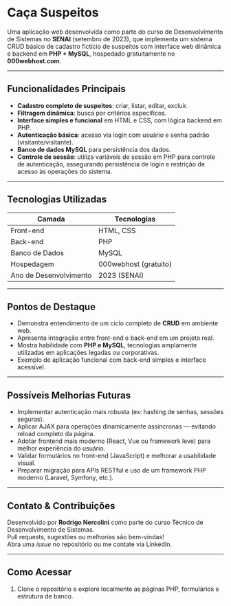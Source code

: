 # Caça Suspeitos

Uma aplicação web desenvolvida como parte do curso de Desenvolvimento de Sistemas no **SENAI** (setembro de 2023), que implementa um sistema CRUD básico de cadastro fictício de suspeitos com interface web dinâmica e backend em **PHP + MySQL**, hospedado gratuitamente no **000webhost.com**.  

---

##  Funcionalidades Principais

- **Cadastro completo de suspeitos**: criar, listar, editar, excluir.
- **Filtragem dinâmica**: busca por critérios específicos.
- **Interface simples e funcional** em HTML e CSS, com lógica backend em PHP.
- **Autenticação básica**: acesso via login com usuário e senha padrão (visitante/visitante).  
- **Banco de dados MySQL** para persistência dos dados.
- **Controle de sessão**: utiliza variáveis de sessão em PHP para controle de autenticação, assegurando persistência de login e restrição de acesso às operações do sistema.  

---

##  Tecnologias Utilizadas

| Camada                  | Tecnologias                          |
|-------------------------|--------------------------------------|
| Front-end               | HTML, CSS                            |
| Back-end                | PHP                                  |
| Banco de Dados          | MySQL                                |
| Hospedagem              | 000webhost (gratuito)                |
| Ano de Desenvolvimento  | 2023 (SENAI)                         |

---

##  Pontos de Destaque

- Demonstra entendimento de um ciclo completo de **CRUD** em ambiente web.
- Apresenta integração entre front-end e back-end em um projeto real.
- Mostra habilidade com **PHP e MySQL**, tecnologias amplamente utilizadas em aplicações legadas ou corporativas.
- Exemplo de aplicação funcional com back-end simples e interface acessível.

---

##  Possíveis Melhorias Futuras

- Implementar autenticação mais robusta (ex: hashing de senhas, sessões seguras).
- Aplicar AJAX para operações dinamicamente assíncronas — evitando reload completo da página.
- Adotar frontend mais moderno (React, Vue ou framework leve) para melhor experiência do usuário.
- Validar formulários no front-end (JavaScript) e melhorar a usabilidade visual.
- Preparar migração para APIs RESTful e uso de um framework PHP moderno (Laravel, Symfony, etc.).

---

##  Contato & Contribuições

Desenvolvido por **Rodrigo Nercolini** como parte do curso Técnico de Desenvolvimento de Sistemas.  
Pull requests, sugestões ou melhorias são bem-vindas!  
Abra uma _issue_ no repositório ou me contate via LinkedIn.

---

##  Como Acessar

1. Clone o repositório e explore localmente as páginas PHP, formulários e estrutura de banco.
